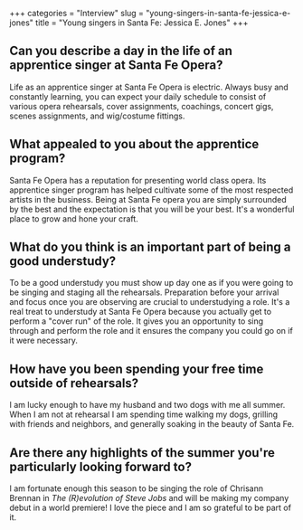 +++
categories = "Interview"
slug = "young-singers-in-santa-fe-jessica-e-jones"
title = "Young singers in Santa Fe: Jessica E. Jones"
+++

## Can you describe a day in the life of an apprentice singer at Santa Fe Opera?

Life as an apprentice singer at Santa Fe Opera is electric. Always busy and constantly learning, you can expect your daily schedule to consist of various opera rehearsals, cover assignments, coachings, concert gigs, scenes assignments, and wig/costume fittings.  

## What appealed to you about the apprentice program?

Santa Fe Opera has a reputation for presenting world class opera. Its apprentice singer program has helped cultivate some of the most respected artists in the business. Being at Santa Fe opera you are simply surrounded by the best and the expectation is that you will be your best. It's a wonderful place to grow and hone your craft. 

## What do you think is an important part of being a good understudy?

To be a good understudy you must show up day one as if you were going to be singing and staging all the rehearsals. Preparation before your arrival and focus once you are observing are crucial to understudying a role. It's a real treat to understudy at Santa Fe Opera because you actually get to perform a "cover run" of the role. It gives you an opportunity to sing through and perform the role and it ensures the company you could go on if it were necessary. 

## How have you been spending your free time outside of rehearsals?

I am lucky enough to have my husband and two dogs with me all summer. When I am not at rehearsal I am spending time walking my dogs, grilling with friends and neighbors, and generally soaking in the beauty of Santa Fe. 

## Are there any highlights of the summer you're particularly looking forward to?

I am fortunate enough this season to be singing the role of Chrisann Brennan in *The (R)evolution of Steve Jobs* and will be making my company debut in a world premiere! I love the piece and I am so grateful to be part of it. 
